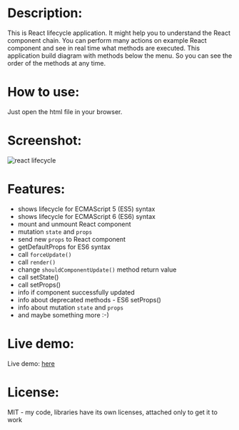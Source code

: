 # Description:

This is React lifecycle application. It might help you to understand the React component chain. You can perform many 
actions on example React component and see in real time what methods are executed. This application build diagram with 
methods below the menu. So you can see the order of the methods at any time.

# How to use:

Just open the html file in your browser.

# Screenshot:

![react lifecycle](http://javascript.iscool.pl/CODE/REACT/react-lifecycle.png)

# Features:

+ shows lifecycle for ECMAScript 5 (ES5) syntax
+ shows lifecycle for ECMAScript 6 (ES6) syntax
+ mount and unmount React component
+ mutation <code>state</code> and <code>props</code>
+ send new <code>props</code> to React component
+ getDefaultProps for ES6 syntax
+ call <code>forceUpdate()</code>
+ call <code>render()</code>
+ change <code>shouldComponentUpdate()</code> method return value
+ call setState()
+ call setProps()
+ info if component successfully updated
+ info about deprecated methods - ES6 setProps()
+ info about mutation <code>state</code> and <code>props</code>
+ and maybe something more :-)

# Live demo:

Live demo: [here](http://javascript.iscool.pl/CODE/REACT/react-lifecycle.html)

# License:

MIT - my code, libraries have its own licenses, attached only to get it to work
